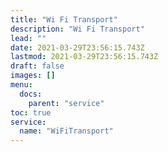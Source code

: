 ```yaml
---
title: "Wi Fi Transport"
description: "Wi Fi Transport"
lead: ""
date: 2021-03-29T23:56:15.743Z
lastmod: 2021-03-29T23:56:15.743Z
draft: false
images: []
menu:
  docs:
    parent: "service"
toc: true
service:
  name: "WiFiTransport"
---
```


